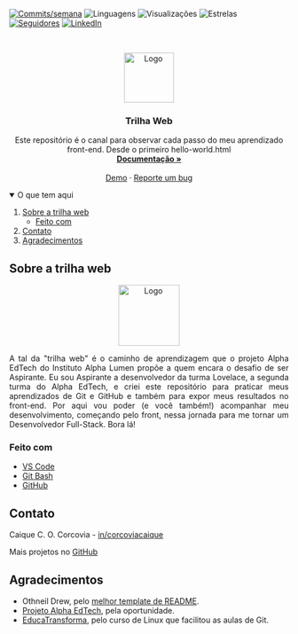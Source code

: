 <!--
*** Thanks for checking out the Best-README-Template. If you have a suggestion
*** that would make this better, please fork the repo and create a pull request
*** or simply open an issue with the tag "enhancement".
*** Thanks again! Now go create something AMAZING! :D
***
***
***
*** To avoid retyping too much info. Do a search and replace for the following:
*** github_username, repo_name, twitter_handle, email, project_title, project_description
-->



<!-- PROJECT SHIELDS -->
<!--
*** I'm using markdown "reference style" links for readability.
*** Reference links are enclosed in brackets [ ] instead of parentheses ( ).
*** See the bottom of this document for the declaration of the reference variables
*** for contributors-url, forks-url, etc. This is an optional, concise syntax you may use.
*** https://www.markdownguide.org/basic-syntax/#reference-style-links
-->
[![Commits/semana][commits-shield]][commits-url]
![Linguagens][linguagens-shield]
![Visualizações][visualizacoes-shield]
![Estrelas][estrelas-shield]
[![Seguidores][seguidores-shield]][seguidores-url]
[![LinkedIn][linkedin-shield]][linkedin-url]



<!-- LOGO DO PROJETO -->
<br />
<p align="center">
  <a href="https://alphalumen.org.br/">
    <img src="https://i.ibb.co/j5Fs5Sw/logo-instituto-alpha-lumen.png" alt="Logo" height="90">
  </a>

  <h3 align="center">Trilha Web</h3>

  <p align="center">
    Este repositório é o canal para observar cada passo do meu aprendizado front-end. Desde o primeiro hello-world.html
    <br />
    <a href="https://github.com/corqueeuvia/trilha-web-alpha-edtech"><strong>Documentação »</strong></a>
    <br />
    <br />
    <a href="https://github.com/corqueeuvia/trilha-web-alpha-edtech">Demo</a>
    ·
    <a href="https://github.com/corqueeuvia/trilha-web-alpha-edtech/issues">Reporte um bug</a>
  </p>
</p>



<!-- SUMÁRIO -->
<details open="open">
  <summary>O que tem aqui</summary>
  <ol>
    <li>
      <a href="#sobre-a-trilha-web">Sobre a trilha web</a>
      <ul>
        <li><a href="#feito-com">Feito com</a></li>
      </ul>
    </li>
    <li><a href="#contato">Contato</a></li>
    <li><a href="#agradecimentos">Agradecimentos</a></li>
  </ol>
</details>



<!-- DESCRIÇÃO -->
## Sobre a trilha web

<p align="center">
    <a href="https://sejaalphaedtech.org.br/">
        <img src="https://i.ibb.co/9GqHDNn/logo-alpha-edtech.png" alt="Logo" height="110">
    </a>

<p align="justify">
A tal da "trilha web" é o caminho de aprendizagem que o projeto Alpha EdTech do Instituto Alpha Lumen propõe a quem encara o desafio de ser Aspirante. Eu sou Aspirante a desenvolvedor da turma Lovelace, a segunda turma do Alpha EdTech, e criei este repositório para praticar meus aprendizados de Git e GitHub e também para expor meus resultados no front-end. Por aqui vou poder (e você também!) acompanhar meu desenvolvimento, começando pelo front, nessa jornada para me tornar um Desenvolvedor Full-Stack. Bora lá! 


### Feito com

* [VS Code](https://code.visualstudio.com/)
* [Git Bash](https://gitforwindows.org/)
* [GitHub](https://github.com/)


<!-- CONTATO -->
## Contato

Caique C. O. Corcovia - [in/corcoviacaique](https://linkedin.com/in/corcoviacaique)

Mais projetos no [GitHub](https://github.com/corqueeuvia)


<!-- AGRADECIMENTOS -->
## Agradecimentos

* Othneil Drew, pelo [melhor template de README](https://github.com/othneildrew/Best-README-Template).
* [Projeto Alpha EdTech](https://sejaalphaedtech.org.br/), pela oportunidade.
* [EducaTransforma](https://educatransforma.com.br/), pelo curso de Linux que facilitou as aulas de Git.





<!-- MARCADORES DE LINKS & IMAGENS -->
<!-- https://www.markdownguide.org/basic-syntax/#reference-style-links -->
[commits-shield]: https://img.shields.io/github/commit-activity/w/corqueeuvia/trilha-web-alpha-edtech?style=for-the-badge
[commits-url]: https://github.com/corqueeuvia/trilha-web-alpha-edtech/graphs/commit-activity
[linguagens-shield]: https://img.shields.io/github/languages/top/corqueeuvia/trilha-web-alpha-edtech?style=for-the-badge
[visualizacoes-shield]: https://img.shields.io/github/watchers/corqueeuvia/trilha-web-alpha-edtech?style=for-the-badge
[estrelas-shield]: https://img.shields.io/github/stars/corqueeuvia/trilha-web-alpha-edtech?style=for-the-badge
[seguidores-shield]: https://img.shields.io/github/followers/corqueeuvia?style=for-the-badge
[seguidores-url]: https://github.com/corqueeuvia?tab=followers
[linkedin-shield]: https://img.shields.io/badge/-LinkedIn-black.svg?style=for-the-badge&logo=linkedin&colorB=555
[linkedin-url]: https://linkedin.com/in/corcoviacaique
